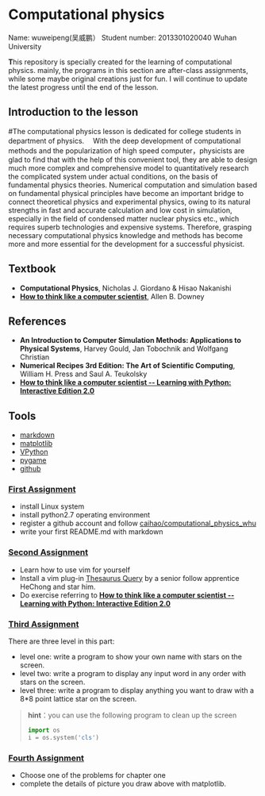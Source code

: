 # Computational physics

 Name: wuweipeng(吴威鹏）
 Student number: 2013301020040
 Wuhan University

 **T**his repository is specially created for the learning of computational physics. mainly, the programs in this section are after-class assignments, while some maybe original creations just for fun. I will continue to update the latest progress until the end of the lesson.
 
## Introduction to the lesson
  #The computational physics lesson is dedicated for college students in department of physics.
 　With the deep development of computational methods and the popularization of high speed computer，physicists are glad to find that with the help of this convenient tool, they are able to design much more complex and comprehensive model to quantitatively research the complicated system under actual conditions, on the basis of fundamental physics theories. Numerical computation and simulation based on fundamental physical principles have become an important bridge to connect theoretical physics and experimental physics, owing to its natural strengths in fast and accurate calculation and low cost in simulation, especially in the field of condensed matter nuclear physics etc., which requires superb technologies and expensive systems. Therefore, grasping necessary computational physics knowledge and methods has become more and more essential for the development for a successful physicist.
 
## Textbook
- **Computational Physics**, Nicholas J. Giordano & Hisao Nakanishi
- [**How to think like a computer scientist**](http://www.greenteapress.com/thinkpython/), Allen B. Downey

## References
- **An Introduction to Computer Simulation Methods: Applications to Physical Systems**, Harvey Gould, Jan Tobochnik and Wolfgang Christian
- **Numerical Recipes 3rd Edition: The Art of Scientific Computing**, William H. Press and Saul A. Teukolsky
- [**How to think like a computer scientist -- Learning with Python: Interactive Edition 2.0**](http://interactivepython.org/runestone/static/thinkcspy/index.html)

## Tools
- [markdown](https://daringfireball.net/projects/markdown/)
- [matplotlib](http://matplotlib.org/)
- [VPython](http://vpython.org/)
- [pygame](http://pygame.org/hifi.html)
- [github](https://github.com/)


### [First Assignment](https://github.com/wuweipeng/computaitional_physics_N2013301020040/tree/master/Assignment_1)
- install Linux system 
- install python2.7 operating environment
- register a github account and follow [caihao/computational_physics_whu](https://github.com/caihao/computational_physics_whu)
- write your first README.md with markdown 
  
### [Second Assignment](https://github.com/wuweipeng/computaitional_physics_N2013301020040/tree/master/Assignment_2)
- Learn how to use vim for yourself
- Install a vim plug-in [Thesaurus Query](https://github.com/Ron89/thesaurus_query.vim) by a senior follow apprentice HeChong and star him.
- Do exercise referring to [**How to think like a computer scientist -- Learning with Python: Interactive Edition 2.0**](http://interactivepython.org/runestone/static/thinkcspy/index.html)

###  [Third Assignment](https://github.com/wuweipeng/computaitional_physics_N2013301020040/tree/master/Assignment_3)
  There are three level in this part:
  - level one: write a program to show your own name with stars on the screen.
  - level two: write a program to display any input word in any order with stars on the screen.
  - level three: write a program to display anything you want to draw with a 8*8 point lattice star on the screen.

> **hint**：you can use the following program to clean up the screen
> ```python
> import os
> i = os.system('cls')
> ```

### [Fourth Assignment](https://github.com/wuweipeng/computaitional_physics_N2013301020040/tree/master/Assignment_4)
- Choose one of the problems for chapter one 
- complete the details of picture you draw above with matplotlib.
  
  
  
  
  
